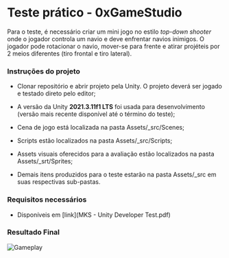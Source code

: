 # Teste prático - 0xGameStudio

Para o teste, é necessário criar um mini jogo no estilo *top-down shooter* onde o jogador controla um navio e deve enfrentar navios inimigos. O jogador pode rotacionar o navio, mover-se para frente e atirar projéteis por 2 meios diferentes (tiro frontal e tiro lateral).



### Instruções do projeto

- Clonar repositório e abrir projeto pela Unity. O projeto deverá ser jogado e testado direto pelo editor;

- A versão da Unity **2021.3.11f1 LTS** foi usada para desenvolvimento (versão mais recente disponível até o término do teste);

- Cena de jogo está localizada na pasta Assets/\_src/Scenes;

- Scripts estão localizados na pasta Assets/\_src/Scripts;

- Assets visuais oferecidos para a avaliação estão localizados na pasta Assets/\_srt/Sprites;

- Demais itens produzidos para o teste estarão na pasta Assets/\_src em suas respectivas sub-pastas.



### Requisitos necessários

- Disponíveis em [link](MKS - Unity Developer Test.pdf)





### Resultado Final

![Gameplay]()
